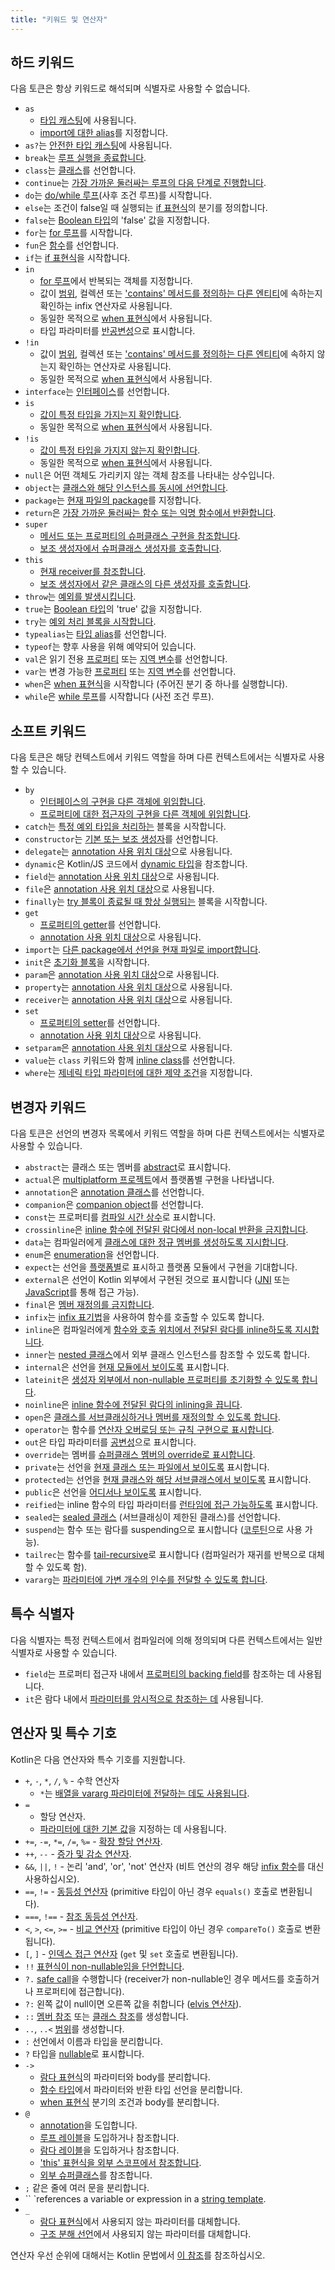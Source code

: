 ```yaml
---
title: "키워드 및 연산자"
---
```

## 하드 키워드

다음 토큰은 항상 키워드로 해석되며 식별자로 사용할 수 없습니다.

 * `as`
     - [타입 캐스팅](typecasts#unsafe-cast-operator)에 사용됩니다.
     - [import에 대한 alias](packages#imports)를 지정합니다.
 * `as?`는 [안전한 타입 캐스팅](typecasts#safe-nullable-cast-operator)에 사용됩니다.
 * `break`는 [루프 실행을 종료합니다](returns).
 * `class`는 [클래스](classes)를 선언합니다.
 * `continue`는 [가장 가까운 둘러싸는 루프의 다음 단계로 진행합니다](returns).
 * `do`는 [do/while 루프](control-flow#while-loops)(사후 조건 루프)를 시작합니다.
 * `else`는 조건이 false일 때 실행되는 [if 표현식](control-flow#if-expression)의 분기를 정의합니다.
 * `false`는 [Boolean 타입](booleans)의 'false' 값을 지정합니다.
 * `for`는 [for 루프](control-flow#for-loops)를 시작합니다.
 * `fun`은 [함수](functions)를 선언합니다.
 * `if`는 [if 표현식](control-flow#if-expression)을 시작합니다.
 * `in`
     - [for 루프](control-flow#for-loops)에서 반복되는 객체를 지정합니다.
     - 값이 [범위](ranges), 컬렉션 또는 ['contains' 메서드를 정의하는 다른 엔티티](operator-overloading#in-operator)에 속하는지 확인하는 infix 연산자로 사용됩니다.
     - 동일한 목적으로 [when 표현식](control-flow#when-expressions-and-statements)에서 사용됩니다.
     - 타입 파라미터를 [반공변성](generics#declaration-site-variance)으로 표시합니다.
 * `!in`
     - 값이 [범위](ranges), 컬렉션 또는 ['contains' 메서드를 정의하는 다른 엔티티](operator-overloading#in-operator)에 속하지 않는지 확인하는 연산자로 사용됩니다.
     - 동일한 목적으로 [when 표현식](control-flow#when-expressions-and-statements)에서 사용됩니다.
 * `interface`는 [인터페이스](interfaces)를 선언합니다.
 * `is`
     - [값이 특정 타입을 가지는지 확인합니다](typecasts#is-and-is-operators).
     - 동일한 목적으로 [when 표현식](control-flow#when-expressions-and-statements)에서 사용됩니다.
 * `!is`
     - [값이 특정 타입을 가지지 않는지 확인합니다](typecasts#is-and-is-operators).
     - 동일한 목적으로 [when 표현식](control-flow#when-expressions-and-statements)에서 사용됩니다.
 * `null`은 어떤 객체도 가리키지 않는 객체 참조를 나타내는 상수입니다.
 * `object`는 [클래스와 해당 인스턴스를 동시에 선언합니다](object-declarations).
 * `package`는 [현재 파일의 package](packages)를 지정합니다.
 * `return`은 [가장 가까운 둘러싸는 함수 또는 익명 함수에서 반환합니다](returns).
 * `super`
     - [메서드 또는 프로퍼티의 슈퍼클래스 구현을 참조합니다](inheritance#calling-the-superclass-implementation).
     - [보조 생성자에서 슈퍼클래스 생성자를 호출합니다](classes#inheritance).
 * `this`
     - [현재 receiver를 참조합니다](this-expressions).
     - [보조 생성자에서 같은 클래스의 다른 생성자를 호출합니다](classes#constructors).
 * `throw`는 [예외를 발생시킵니다](exceptions).
 * `true`는 [Boolean 타입](booleans)의 'true' 값을 지정합니다.
 * `try`는 [예외 처리 블록을 시작합니다](exceptions).
 * `typealias`는 [타입 alias](type-aliases)를 선언합니다.
 * `typeof`는 향후 사용을 위해 예약되어 있습니다.
 * `val`은 읽기 전용 [프로퍼티](properties) 또는 [지역 변수](basic-syntax#variables)를 선언합니다.
 * `var`는 변경 가능한 [프로퍼티](properties) 또는 [지역 변수](basic-syntax#variables)를 선언합니다.
 * `when`은 [when 표현식](control-flow#when-expressions-and-statements)을 시작합니다 (주어진 분기 중 하나를 실행합니다).
 * `while`은 [while 루프](control-flow#while-loops)를 시작합니다 (사전 조건 루프).

## 소프트 키워드

다음 토큰은 해당 컨텍스트에서 키워드 역할을 하며 다른 컨텍스트에서는 식별자로 사용할 수 있습니다.

 * `by`
     - [인터페이스의 구현을 다른 객체에 위임합니다](delegation).
     - [프로퍼티에 대한 접근자의 구현을 다른 객체에 위임합니다](delegated-properties).
 * `catch`는 [특정 예외 타입을 처리하는](exceptions) 블록을 시작합니다.
 * `constructor`는 [기본 또는 보조 생성자](classes#constructors)를 선언합니다.
 * `delegate`는 [annotation 사용 위치 대상](annotations#annotation-use-site-targets)으로 사용됩니다.
 * `dynamic`은 Kotlin/JS 코드에서 [dynamic 타입](dynamic-type)을 참조합니다.
 * `field`는 [annotation 사용 위치 대상](annotations#annotation-use-site-targets)으로 사용됩니다.
 * `file`은 [annotation 사용 위치 대상](annotations#annotation-use-site-targets)으로 사용됩니다.
 * `finally`는 [try 블록이 종료될 때 항상 실행되는](exceptions) 블록을 시작합니다.
 * `get`
     - [프로퍼티의 getter](properties#getters-and-setters)를 선언합니다.
     - [annotation 사용 위치 대상](annotations#annotation-use-site-targets)으로 사용됩니다.
 * `import`는 [다른 package에서 선언을 현재 파일로 import합니다](packages).
 * `init`은 [초기화 블록](classes#constructors)을 시작합니다.
 * `param`은 [annotation 사용 위치 대상](annotations#annotation-use-site-targets)으로 사용됩니다.
 * `property`는 [annotation 사용 위치 대상](annotations#annotation-use-site-targets)으로 사용됩니다.
 * `receiver`는 [annotation 사용 위치 대상](annotations#annotation-use-site-targets)으로 사용됩니다.
 * `set`
     - [프로퍼티의 setter](properties#getters-and-setters)를 선언합니다.
     - [annotation 사용 위치 대상](annotations#annotation-use-site-targets)으로 사용됩니다.
* `setparam`은 [annotation 사용 위치 대상](annotations#annotation-use-site-targets)으로 사용됩니다.
* `value`는 `class` 키워드와 함께 [inline class](inline-classes)를 선언합니다.
* `where`는 [제네릭 타입 파라미터에 대한 제약 조건](generics#upper-bounds)을 지정합니다.

## 변경자 키워드

다음 토큰은 선언의 변경자 목록에서 키워드 역할을 하며 다른 컨텍스트에서는 식별자로 사용할 수 있습니다.

 * `abstract`는 클래스 또는 멤버를 [abstract](classes#abstract-classes)로 표시합니다.
 * `actual`은 [multiplatform 프로젝트](multiplatform-expect-actual)에서 플랫폼별 구현을 나타냅니다.
 * `annotation`은 [annotation 클래스](annotations)를 선언합니다.
 * `companion`은 [companion object](object-declarations#companion-objects)를 선언합니다.
 * `const`는 프로퍼티를 [컴파일 시간 상수](properties#compile-time-constants)로 표시합니다.
 * `crossinline`은 [inline 함수에 전달된 람다에서 non-local 반환을 금지합니다](inline-functions#returns).
 * `data`는 컴파일러에게 [클래스에 대한 정규 멤버를 생성하도록 지시합니다](data-classes).
 * `enum`은 [enumeration](enum-classes)을 선언합니다.
 * `expect`는 선언을 [플랫폼별](multiplatform-expect-actual)로 표시하고 플랫폼 모듈에서 구현을 기대합니다.
 * `external`은 선언이 Kotlin 외부에서 구현된 것으로 표시합니다 ([JNI](java-interop#using-jni-with-kotlin) 또는 [JavaScript](js-interop#external-modifier)를 통해 접근 가능).
 * `final`은 [멤버 재정의를 금지합니다](inheritance#overriding-methods).
 * `infix`는 [infix 표기법](functions#infix-notation)을 사용하여 함수를 호출할 수 있도록 합니다.
 * `inline`은 컴파일러에게 [함수와 호출 위치에서 전달된 람다를 inline하도록 지시합니다](inline-functions).
 * `inner`는 [nested 클래스](nested-classes)에서 외부 클래스 인스턴스를 참조할 수 있도록 합니다.
 * `internal`은 선언을 [현재 모듈에서 보이도록](visibility-modifiers) 표시합니다.
 * `lateinit`은 [생성자 외부에서 non-nullable 프로퍼티를 초기화할 수 있도록 합니다](properties#late-initialized-properties-and-variables).
 * `noinline`은 [inline 함수에 전달된 람다의 inlining을 끕니다](inline-functions#noinline).
 * `open`은 [클래스를 서브클래싱하거나 멤버를 재정의할 수 있도록 합니다](classes#inheritance).
 * `operator`는 함수를 [연산자 오버로딩 또는 규칙 구현으로 표시합니다](operator-overloading).
 * `out`은 타입 파라미터를 [공변성](generics#declaration-site-variance)으로 표시합니다.
 * `override`는 멤버를 [슈퍼클래스 멤버의 override로 표시합니다](inheritance#overriding-methods).
 * `private`는 선언을 [현재 클래스 또는 파일에서 보이도록](visibility-modifiers) 표시합니다.
 * `protected`는 선언을 [현재 클래스와 해당 서브클래스에서 보이도록](visibility-modifiers) 표시합니다.
 * `public`은 선언을 [어디서나 보이도록](visibility-modifiers) 표시합니다.
 * `reified`는 inline 함수의 타입 파라미터를 [런타임에 접근 가능하도록](inline-functions#reified-type-parameters) 표시합니다.
 * `sealed`는 [sealed 클래스](sealed-classes) (서브클래싱이 제한된 클래스)를 선언합니다.
 * `suspend`는 함수 또는 람다를 suspending으로 표시합니다 ([코루틴](coroutines-overview)으로 사용 가능).
 * `tailrec`는 함수를 [tail-recursive](functions#tail-recursive-functions)로 표시합니다 (컴파일러가 재귀를 반복으로 대체할 수 있도록 함).
 * `vararg`는 [파라미터에 가변 개수의 인수를 전달할 수 있도록 합니다](functions#variable-number-of-arguments-varargs).

## 특수 식별자

다음 식별자는 특정 컨텍스트에서 컴파일러에 의해 정의되며 다른 컨텍스트에서는 일반 식별자로 사용할 수 있습니다.

 * `field`는 프로퍼티 접근자 내에서 [프로퍼티의 backing field](properties#backing-fields)를 참조하는 데 사용됩니다.
 * `it`은 람다 내에서 [파라미터를 암시적으로 참조하는 데](lambdas#it-implicit-name-of-a-single-parameter) 사용됩니다.

## 연산자 및 특수 기호

Kotlin은 다음 연산자와 특수 기호를 지원합니다.

 * `+`, `-`, `*`, `/`, `%` - 수학 연산자
     - `*`는 [배열을 vararg 파라미터에 전달하는 데도 사용됩니다](functions#variable-number-of-arguments-varargs).
 * `=`
     - 할당 연산자.
     - [파라미터에 대한 기본 값](functions#default-arguments)을 지정하는 데 사용됩니다.
 * `+=`, `-=`, `*=`, `/=`, `%=` - [확장 할당 연산자](operator-overloading#augmented-assignments).
 * `++`, `--` - [증가 및 감소 연산자](operator-overloading#increments-and-decrements).
 * `&&`, `||`, `!` - 논리 'and', 'or', 'not' 연산자 (비트 연산의 경우 해당 [infix 함수](numbers#operations-on-numbers)를 대신 사용하십시오).
 * `==`, `!=` - [동등성 연산자](operator-overloading#equality-and-inequality-operators) (primitive 타입이 아닌 경우 `equals()` 호출로 변환됩니다).
 * `===`, `!==` - [참조 동등성 연산자](equality#referential-equality).
 * `<`, `>`, `<=`, `>=` - [비교 연산자](operator-overloading#comparison-operators) (primitive 타입이 아닌 경우 `compareTo()` 호출로 변환됩니다).
 * `[`, `]` - [인덱스 접근 연산자](operator-overloading#indexed-access-operator) (`get` 및 `set` 호출로 변환됩니다).
 * `!!` [표현식이 non-nullable임을 단언합니다](null-safety#not-null-assertion-operator).
 * `?.` [safe call](null-safety#safe-call-operator)을 수행합니다 (receiver가 non-nullable인 경우 메서드를 호출하거나 프로퍼티에 접근합니다).
 * `?:` 왼쪽 값이 null이면 오른쪽 값을 취합니다 ([elvis 연산자](null-safety#elvis-operator)).
 * `::` [멤버 참조](reflection#function-references) 또는 [클래스 참조](reflection#class-references)를 생성합니다.
 * `..`, `..<` [범위](ranges)를 생성합니다.
 * `:` 선언에서 이름과 타입을 분리합니다.
 * `?` 타입을 [nullable](null-safety#nullable-types-and-non-nullable-types)로 표시합니다.
 * `->`
     - [람다 표현식](lambdas#lambda-expression-syntax)의 파라미터와 body를 분리합니다.
     - [함수 타입](lambdas#function-types)에서 파라미터와 반환 타입 선언을 분리합니다.
     - [when 표현식](control-flow#when-expressions-and-statements) 분기의 조건과 body를 분리합니다.
 * `@`
     - [annotation](annotations#usage)을 도입합니다.
     - [루프 레이블](returns#break-and-continue-labels)을 도입하거나 참조합니다.
     - [람다 레이블](returns#return-to-labels)을 도입하거나 참조합니다.
     - ['this' 표현식을 외부 스코프에서 참조합니다](this-expressions#qualified-this).
     - [외부 슈퍼클래스](inheritance#calling-the-superclass-implementation)를 참조합니다.
 * `;` 같은 줄에 여러 문을 분리합니다.
 * `` `references a variable or expression in a [string template](strings#string-templates).
 * `_`
     - [람다 표현식](lambdas#underscore-for-unused-variables)에서 사용되지 않는 파라미터를 대체합니다.
     - [구조 분해 선언](destructuring-declarations#underscore-for-unused-variables)에서 사용되지 않는 파라미터를 대체합니다.

연산자 우선 순위에 대해서는 Kotlin 문법에서 [이 참조](https://kotlinlang.org/docs/reference/grammar.html#expressions)를 참조하십시오.